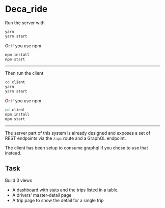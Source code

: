 # Deca_ride

Run the server with

```bash
yarn
yarn start
```

Or if you use npm

```bash
npm install
npm start
```

---

Then run the client

```bash
cd client
yarn
yarn start
```

Or if you use npm

```bash
cd client
npm install
npm start
```

---

The server part of this system is already designed and exposes a set of REST endpoints via the `/api` route and a GraphQL endpoint.

The client has been setup to consume graphql if you chose to use that instead.

## Task

Build 3 views

- A dashboard with stats and the trips listed in a table.
- A drivers' master-detail page
- A trip page to show the detail for a single trip
